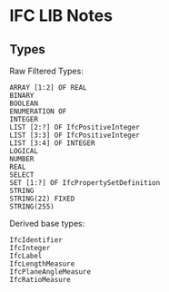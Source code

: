 # IFC LIB Notes

## Types

Raw Filtered Types:

```
ARRAY [1:2] OF REAL
BINARY
BOOLEAN
ENUMERATION OF
INTEGER
LIST [2:?] OF IfcPositiveInteger
LIST [3:3] OF IfcPositiveInteger
LIST [3:4] OF INTEGER
LOGICAL
NUMBER
REAL
SELECT
SET [1:?] OF IfcPropertySetDefinition
STRING
STRING(22) FIXED
STRING(255)
```

Derived base types:

```
IfcIdentifier
IfcInteger
IfcLabel
IfcLengthMeasure
IfcPlaneAngleMeasure
IfcRatioMeasure
```

